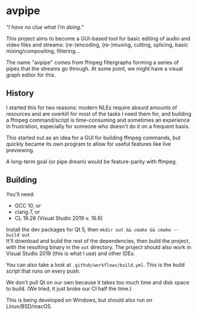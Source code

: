 # avpipe
_"I have no clue what I'm doing."_

This project aims to become a GUI-based tool for basic editing of audio and
video files and streams: (re-)encoding, (re-)muxing, cutting, splicing, basic
mixing/compositing, filtering…

The name "avpipe" comes from ffmpeg filtergraphs forming a series of pipes that
the streams go through. At some point, we might have a visual graph editor for
this.

## History
I started this for two reasons: modern NLEs require absurd amounts of resources
and are overkill for most of the tasks I need them for, and building a ffmpeg
command/script is time-consuming and sometimes an experience in frustration,
especially for someone who doesn't do it on a frequent basis.

This started out as an idea for a GUI for building ffmpeg commands, but quickly
became its own program to allow for useful features like live previewing.

A long-term goal (or pipe dream) would be feature-parity with ffmpeg.

## Building
You'll need:
- GCC 10, or
- clang 7, or
- CL 19.26 (Visual Studio 2019 v. 16.6)

Install the dev packages for Qt 5, then 
`mkdir out && cmake && cmake --build out`  
It'll download and build the rest of the dependencies, then build the project, with
the resulting binary in the `out` directory. The project should also work in
Visual Studio 2019 (this is what I use) and other IDEs.

You can also take a look at `.github/workflows/build.yml`. This is the build script
that runs on every push.

We don't pull Qt on our own because it takes too much time and disk space to build.
(We tried, it just broke our CI half the time.)

This is being developed on Windows, but should also run on Linux/BSD/macOS.
